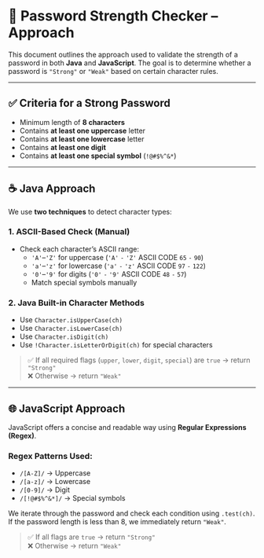 # 🔐 Password Strength Checker – Approach

This document outlines the approach used to validate the strength of a password in both **Java** and **JavaScript**. The goal is to determine whether a password is `"Strong"` or `"Weak"` based on certain character rules.

---

## ✅ Criteria for a Strong Password

- Minimum length of **8 characters**
- Contains **at least one uppercase** letter
- Contains **at least one lowercase** letter
- Contains **at least one digit**
- Contains **at least one special symbol** (`!@#$%^&*`)

---

## ☕ Java Approach

We use **two techniques** to detect character types:

### 1. ASCII-Based Check (Manual)
- Check each character’s ASCII range:
  - `'A'`–`'Z'` for uppercase (`'A'` `-` `'Z'` ASCII CODE `65` `-` `90`)
  - `'a'`–`'z'` for lowercase (`'a'` `-` `'z'` ASCII CODE `97` `-` `122`)
  - `'0'`–`'9'` for digits (`'0'` `-` `'9'` ASCII CODE `48` `-` `57`)
  - Match special symbols manually

### 2. Java Built-in Character Methods
- Use `Character.isUpperCase(ch)`
- Use `Character.isLowerCase(ch)`
- Use `Character.isDigit(ch)`
- Use `!Character.isLetterOrDigit(ch)` for special characters

> ✅ If all required flags (`upper`, `lower`, `digit`, `special`) are `true` → return `"Strong"`  
> ❌ Otherwise → return `"Weak"`

---

## 🌐 JavaScript Approach

JavaScript offers a concise and readable way using **Regular Expressions (Regex)**.

### Regex Patterns Used:

- `/[A-Z]/` → Uppercase
- `/[a-z]/` → Lowercase
- `/[0-9]/` → Digit
- `/[!@#$%^&*]/` → Special symbols

We iterate through the password and check each condition using `.test(ch)`.  
If the password length is less than 8, we immediately return `"Weak"`.

> ✅ If all flags are `true` → return `"Strong"`  
> ❌ Otherwise → return `"Weak"`
